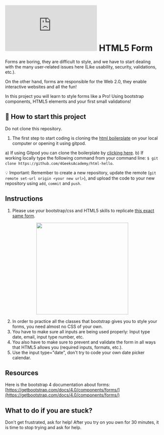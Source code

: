 # ![alt text](https://assets.breatheco.de/apis/img/images.php?blob&random&cat=icon&tags=breathecode,32)  HTML5 Form

Forms are boring, they are difficult to style, and we have to start dealing with the many user-related issues here (Like usability, security, validations, etc.).

On the other hand, forms are responsible for the Web 2.0, they enable interactive websites and all the fun!

In this project you will learn to style forms like a Pro! Using bootstrap components, HTML5 elements and your first small validations!

## 🌱  How to start this project

Do not clone this repository.

1. The first step to start coding is cloning the [html boilerplate](https://github.com/4GeeksAcademy/html-hello) on your local computer or opening it using gitpod.

a) If using Gitpod you can clone the boilerplate by [clicking here](https://github.com/4GeeksAcademy/html-hello).
b) If working locally type the following command from your command line: `$ git clone https://github.com/4GeeksAcademy/html-hello`.

💡 Important: Remember to create a new repository, update the remote (`git remote set-url origin <your new url>`), and upload the code to your new repository using `add`, `commit` and `push`.

## Instructions

1. Please use your bootstrap/css and HTML5 skills to replicate [this exact same form](https://github.com/breatheco-de/html5-form/blob/master/preview.png?raw=true).

<p align="center"><img src="https://github.com/breatheco-de/html5-form/blob/master/preview.png?raw=true" height="300" /></p>

2. In order to practice all the classes that bootstrap gives you to style your forms, you need almost no CSS of your own.
3. You have to make sure all inputs are being used properly: Input type date, email, input type number, etc.
4. You also have to make sure to prevent and validate the form in all ways that HTML5 allows you (required inputs, formats, etc.).
5. Use the input type="date", don't try to code your own date picker calendar.

## Resources

Here is the bootstrap 4 documentation about forms: [https://getbootstrap.com/docs/4.0/components/forms/](https://getbootstrap.com/docs/4.0/components/forms/)

## What to do if you are stuck?

Don't get frustrated, ask for help! After you try on you own for 30 minutes, it is time to stop trying and ask for help.
